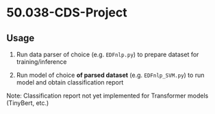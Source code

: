 # 50.038-CDS-Project

## Usage

1. Run data parser of choice (e.g. `EDFnlp.py`) to prepare dataset for training/inference

2. Run model of choice **of parsed dataset** (e.g. `EDFnlp_SVM.py`) to run model and obtain classification report

Note: Classification report not yet implemented for Transformer models (TinyBert, etc.)